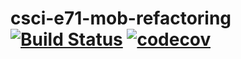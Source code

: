 # csci-e71-mob-refactoring [![Build Status](https://travis-ci.org/scottx611x/csci-e71-mob-refactoring.svg?branch=master)](https://travis-ci.org/scottx611x/csci-e71-mob-refactoring) [![codecov](https://codecov.io/gh/scottx611x/csci-e71-mob-refactoring/branch/master/graph/badge.svg)](https://codecov.io/gh/scottx611x/csci-e71-mob-refactoring)
